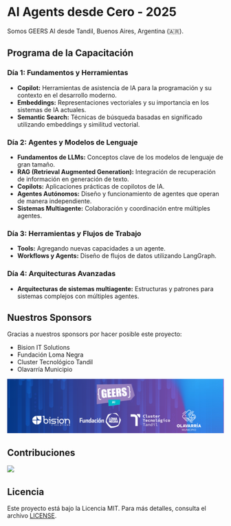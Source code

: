 # AI Agents desde Cero - 2025

Somos GEERS AI desde Tandil, Buenos Aires, Argentina (🇦🇷).

## Programa de la Capacitación

### Día 1: Fundamentos y Herramientas

- **Copilot:** Herramientas de asistencia de IA para la programación y su contexto en el desarrollo moderno.
- **Embeddings:** Representaciones vectoriales y su importancia en los sistemas de IA actuales.
- **Semantic Search:** Técnicas de búsqueda basadas en significado utilizando embeddings y similitud vectorial.

### Día 2: Agentes y Modelos de Lenguaje

- **Fundamentos de LLMs:** Conceptos clave de los modelos de lenguaje de gran tamaño.
- **RAG (Retrieval Augmented Generation):** Integración de recuperación de información en generación de texto.
- **Copilots:** Aplicaciones prácticas de copilotos de IA.
- **Agentes Autónomos:** Diseño y funcionamiento de agentes que operan de manera independiente.
- **Sistemas Multiagente:** Colaboración y coordinación entre múltiples agentes.

### Día 3: Herramientas y Flujos de Trabajo

- **Tools:** Agregando nuevas capacidades a un agente.
- **Workflows y Agents:** Diseño de flujos de datos utilizando LangGraph.

### Día 4: Arquitecturas Avanzadas

- **Arquitecturas de sistemas multiagente:** Estructuras y patrones para sistemas complejos con múltiples agentes.

## Nuestros Sponsors

Gracias a nuestros sponsors por hacer posible este proyecto:

- Bision IT Solutions
- Fundación Loma Negra
- Cluster Tecnológico Tandil
- Olavarría Municipio

<img src="images/sponsors.png" alt aria-hidden />

## Contribuciones

<a href="https://github.com/GEERS-AI/ai-agents-desde-cero/graphs/contributors">
  <img src="https://contrib.rocks/image?repo=GEERS-AI/ai-agents-desde-cero" />
</a>

## Licencia

Este proyecto está bajo la Licencia MIT. Para más detalles, consulta el archivo [LICENSE](LICENSE).